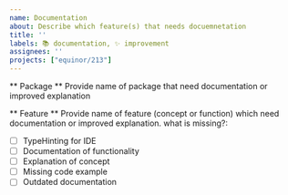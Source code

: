 ```yaml
---
name: Documentation
about: Describe which feature(s) that needs docuemnetation
title: ''
labels: 📚 documentation, ✨ improvement
assignees: ''
projects: ["equinor/213"]
---
```


** Package **
Provide name of package that need documentation or improved explanation

** Feature **
Provide name of feature (concept or function) which need documentation or improved explanation.
what is missing?:
- [ ] TypeHinting for IDE
- [ ] Documentation of functionality
- [ ] Explanation of concept
- [ ] Missing code example
- [ ] Outdated documentation
